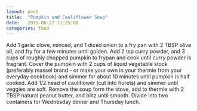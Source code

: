 ```yaml
---
layout: post
title:  "Pumpkin and Cauliflower Soup"
date:   2015-06-27 11:25:00
categories: food
---
```

Add 1 garlic clove, minced, and 1 diced onion to a fry pan with 2 TBSP olive oil, and fry for a few minutes until golden. Add 2 tsp curry powder, and 3 cups of roughly chopped pumpkin to frypan and cook until curry powder is fragrant. Cover the pumpkin with 2 cups of liquid vegetable stock (preferably massel brand - or make your own in your thermie from your everyday cookbook) and simmer for about 10 minutes until pumpkin is half cooked. Add 1/2 head of cauliflower (cut into florets) and simmer until veggies are soft. Remove the soup form the stove, add to thermie with 2 TBSP natural peanut butter, and blitz until smooth. Divide into two containers for Wednesday dinner and Thursday lunch.